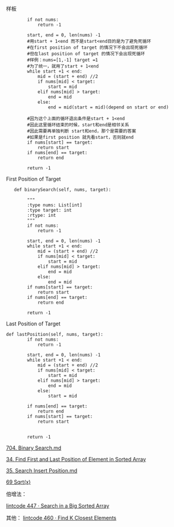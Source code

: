 样板
```
        if not nums:
            return -1
        
        start, end = 0, len(nums) -1
        #用start + 1<end 而不是start<end目的是为了避免死循环
        #在first position of target 的情况下不会出现死循环
        #但在last position of target 的情况下会出现死循环
        #样例：nums=[1,-1] target =1
        #为了统一，就用了start + 1<end
        while start +1 < end:
            mid = (start + end) //2
            if nums[mid] < target:
                start = mid
            elif nums[mid] > target:
                end = mid
            else:
                end = mid(start = mid)(depend on start or end)
                
        #因为这个上面的循环退出条件是start + 1<end
        #因此这里循环结束的时候，start和end是相邻关系
        #因此需要再单独判断 start和end，那个是需要的答案
        #如果是first position 就先看start，否则就end
        if nums[start] == target:
            return start
        if nums[end] == target:
            return end
        
        return -1
```
First Position of Target

```
   def binarySearch(self, nums, target):

        """
        :type nums: List[int]
        :type target: int
        :rtype: int
        """
        if not nums:
            return -1
        
        start, end = 0, len(nums) -1
        while start +1 < end:
            mid = (start + end) //2
            if nums[mid] < target:
                start = mid
            elif nums[mid] > target:
                end = mid
            else:
                end = mid
        if nums[start] == target:
            return start
        if nums[end] == target:
            return end

        return -1
```
Last Position of Target

```
def lastPosition(self, nums, target):
        if not nums:
            return -1
        
        start, end = 0, len(nums) -1
        while start +1 < end:
            mid = (start + end) //2
            if nums[mid] < target:
                start = mid
            elif nums[mid] > target:
                end = mid
            else:
                start = mid

        if nums[end] == target:
            return end
        if nums[start] == target:
            return start


        return -1
```
[704. Binary Search.md](https://github.com/mazexiaozhoulu/Leetcode-/blob/ca59accb471b890fb2eed50243ea8f9076a1b97b/704.%20Binary%20Search.md)

[34. Find First and Last Position of Element in Sorted Array](https://github.com/mazexiaozhoulu/Leetcode-/blob/ca59accb471b890fb2eed50243ea8f9076a1b97b/34.%20Find%20First%20and%20Last%20Position%20of%20Element%20in%20Sorted%20Array.md)

[35. Search Insert Position.md](https://github.com/mazexiaozhoulu/Leetcode-/blob/ca59accb471b890fb2eed50243ea8f9076a1b97b/35.%20Search%20Insert%20Position.md)

[69 Sqrt(x)](https://github.com/mazexiaozhoulu/Leetcode-/blob/964a979edd34415cbfebc103730247855d4d3871/69.%20Sqrt(x).md)

倍增法：

[lintcode 447 · Search in a Big Sorted Array](https://github.com/mazexiaozhoulu/Leetcode-/blob/224c987da72d8e643e81ad15752bfe5e01f38ba8/447%20%C2%B7%20Search%20in%20a%20Big%20Sorted%20Array.md)

其他：
[lintcode 460 · Find K Closest Elements](https://github.com/mazexiaozhoulu/Leetcode-/blob/dfc4cfe86d639a2f605875b247fb31ce0c432b67/lintcode%20460%20%C2%B7%20Find%20K%20Closest%20Elements.md)
